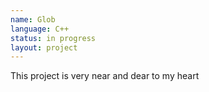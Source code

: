 ```yaml
---
name: Glob
language: C++
status: in progress
layout: project
---
```


This project is very near and dear to my heart
